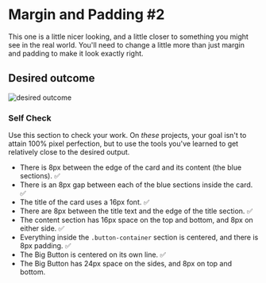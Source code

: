 # Margin and Padding #2

This one is a little nicer looking, and a little closer to something you might see in the real world. You'll need to change a little more than just margin and padding to make it look exactly right.

## Desired outcome
![desired outcome](./desired-outcome.png)

### Self Check
Use this section to check your work. On _these_ projects, your goal isn't to attain 100% pixel perfection, but to use the tools you've learned to get relatively close to the desired output.

- There is 8px between the edge of the card and its content (the blue sections). ✅
- There is an 8px gap between each of the blue sections inside the card. ✅
- The title of the card uses a 16px font. ✅
- There are 8px between the title text and the edge of the title section. ✅
- The content section has 16px space on the top and bottom, and 8px on either side. ✅
- Everything inside the `.button-container` section is centered, and there is 8px padding. ✅
- The Big Button is centered on its own line. ✅
- The Big Button has 24px space on the sides, and 8px on top and bottom.

